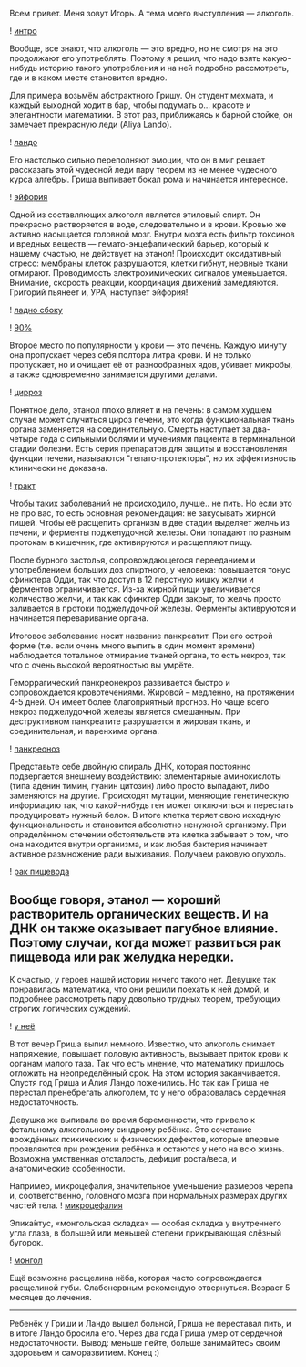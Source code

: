 Всем привет. Меня зовут Игорь. А тема моего выступления — алкоголь.

! [интро](http://lifehacker.ru/wp-content/uploads/2015/02/Untitled2_1444517460-630x302.png)

Вообще, все знают, что алкоголь — это вредно, но не смотря на это продолжают
его употреблять. Поэтому я решил, что надо взять какую-нибудь историю такого
употребления и на ней подробно рассмотреть, где и в каком месте становится
вредно.

Для примера возьмём абстрактного Гришу. Он студент мехмата, и каждый выходной
ходит в бар, чтобы подумать о... красоте и элегантности математики. В этот
раз, приближаясь к барной стойке, он замечает прекрасную леди (Aliya Lando).

! [ландо](http://wallpapers.wallhaven.cc/wallpapers/full/wallhaven-308863.jpg)

Его настолько сильно переполняют эмоции, что он в миг решает рассказать
этой чудесной леди пару теорем из не менее чудесного курса алгебры.
Гриша выпивает бокал рома и начинается интересное.

! [эйфория](http://historias.afables.com/wp-content/uploads/2014/12/2cerebro.jpg)

Одной из составляющих алкоголя является этиловый спирт. Он прекрасно
растворяется в воде, следовательно и в крови. Кровью же активно насыщается
головной мозг. Внутри мозга есть фильтр токсинов и вредных веществ —
гемато-энцефалический барьер, который к нашему счастью, не действует на
этанол! Происходит оксидативный стресс: мембраны клеток разрушаются,
клетки гибнут, нервные ткани отмирают. Проводимость электрохимических
сигналов уменьшается. Внимание, скорость реакции, координация движений
замедляются. Григорий пьянеет и, УРА, наступает эйфория!

! [ладно сбоку](http://wallpapers.wallhaven.cc/wallpapers/full/wallhaven-308714.jpg)

! [90%](http://pohmelje.ru/illustrations/gepatoprotektory-1.jpg)

Второе место по популярности у крови — это печень. Каждую минуту она
пропускает через себя полтора литра крови. И не только пропускает,
но и очищает её от разнообразных ядов, убивает микробы, а также
одновременно занимается другими делами.

! [цирроз](https://nebolet.com/medimg//content//dieta-pri-cirroze-pecheni-2.jpg)

Понятное дело, этанол плохо влияет и на печень:
в самом худшем случае может случиться цироз печени, это когда функциональная
ткань органа заменяется на соединительную. Смерть наступает за два-четыре года
с сильными болями и мучениями пациента в терминальной стадии болезни.
Есть серия препаратов для защиты и восстановления функции печени, называются
"гепато-протекторы", но их эффективность клинически не доказана.

! [тракт](https://upload.wikimedia.org/wikipedia/commons/c/c9/Illu_pancrease2_Rus.gif)

Чтобы таких заболеваний не происходило, лучше.. не пить. Но если это не про вас,
то есть основная рекомендация: не закусывать жирной пищей. Чтобы её расщепить
организм в две стадии выделяет желчь из печени, и ферменты поджелудочной железы.
Они попадают по разным протокам в кишечник, где активируются и расщепляют пищу.

После бурного застолья, сопровождающегося перееданием и употреблением
больших доз спиртного, у человека: повышается тонус сфинктера Одди, так что
доступ в 12 перстную кишку желчи и ферментов ограничивается. Из-за жирной пищи
увеличивается количество желчи, и так как сфинктер Одди закрыт, то желчь
просто заливается в протоки поджелудочной железы. Ферменты активруются и
начинается переваривание органа.

Итоговое заболевание носит название панкреатит. При его острой форме (т.е. если
очень много выпить в один момент времени) наблюдается тотальное отмирание
тканей органа, то есть некроз, так что с очень высокой вероятностью вы умрёте.

Геморрагический панкреонекроз развивается быстро и сопровождается кровотечениями. Жировой – медленно, на протяжении 4-5 дней. Он имеет более благоприятный прогноз. Но чаще всего некроз поджелудочной железы является смешанным. При деструктивном панкреатите разрушается и жировая ткань, и соединительная, и паренхима органа.

! [панкреоноз](http://pankreatitpro.ru/wp-content/uploads/2015/01/pancreo-nekroz1.jpg)

Представьте себе двойную спираль ДНК, которая постоянно подвергается внешнему
воздействию: элементарные аминокислоты (типа аденин тимин, гуанин цитозин)
либо просто выпадают, либо заменяются на другие. Происходят мутации, меняющие
генетическую информацию так, что какой-нибудь ген может отключиться и перестать
продуцировать нужный белок. В итоге клетка теряет свою исходную функциональность
и становится абсолютно ненужной организму. При определённом стечении
обстоятельств эта клетка забывает о том, что она находится внутри организма,
и как любая бактерия начинает активное размножение ради выживания. Получаем
раковую опухоль.

! [рак пищевода](http://medturism.com/content/images_diagnosis/onco_digestive_7.jpg)

Вообще говоря, этанол — хороший растворитель органических веществ. И на ДНК
он также оказывает пагубное влияние. Поэтому случаи, когда может развиться
рак пищевода или рак желудка нередки.
---

К счастью, у героев нашей истории ничего такого нет. Девушке так понравилась
математика, что они решили поехать к ней домой, и подробнее рассмотреть пару
довольно трудных теорем, требующих строгих логических суждений.


! [у неё](https://wallpapers.wallhaven.cc/wallpapers/full/wallhaven-293037.jpg)

В тот вечер Гриша выпил немного. Известно, что алкоголь снимает напряжение,
повышает половую активность, вызывает приток крови к органам малого таза. Так
что есть мнение, что математику пришлось отложить на неопределённый срок. На
этом история заканчивается. Спустя год Гриша и Алия Ландо поженились. Но так
как Гриша не перестал пренебрегать алкоголем, то у него образовалась сердечная
недостаточность.

Девушка же выпивала во время беременности, что привело к фетальному алкогольному
синдрому ребёнка. Это сочетание врождённых психических и физических дефектов,
которые впервые проявляются при рождении ребёнка и остаются у него на всю жизнь.
Возможна умственная отсталость, дефицит роста/веса, и анатомические особенности.

Например, микроцефалия, значительное уменьшение размеров черепа и,
соответственно, головного мозга при нормальных размерах других частей тела.
! [микроцефалия](https://upload.wikimedia.org/wikipedia/commons/8/80/Microcephaly.png)

Эпика́нтус, «монгольская складка» — особая складка у внутреннего угла
глаза, в большей или меньшей степени прикрывающая слёзный бугорок.

! [монгол](https://upload.wikimedia.org/wikipedia/ru/a/a5/%D0%93%D0%BB%D0%B0%D0%B7_%D1%81_%D1%8D%D0%BF%D0%B8%D0%BA%D0%B0%D0%BD%D1%82%D1%83%D1%81%D0%BE%D0%BC_%28%D0%BF%D1%80%D0%B0%D0%B2%D1%8B%D0%B9%29.JPG)

Ещё возможна расщелина нёба, которая часто сопровождается расщелиной губы.
Слабонервным рекомендую отвернуться. Возраст 5 месяцев до лечения.

---

Ребенёк у Гриши и Ландо вышел больной, Гриша не переставал пить, и в итоге Ландо
бросила его. Через два года Гриша умер от сердечной недостаточности.
Вывод: меньше пейте, больше занимайтесь своим здоровьем и саморазвитием.
Конец :)
